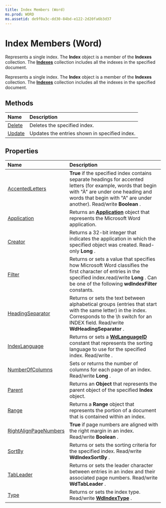 ```yaml
---
title: Index Members (Word)
ms.prod: WORD
ms.assetid: de9f0a3c-dd30-84bd-e122-2d20fa6b3d37
---
```



# Index Members (Word)
Represents a single index. The  **Index** object is a member of the **Indexes** collection. The **[Indexes](indexes-object-word.md)** collection includes all the indexes in the specified document.

Represents a single index. The  **Index** object is a member of the **Indexes** collection. The **[Indexes](indexes-object-word.md)** collection includes all the indexes in the specified document.


## Methods



|**Name**|**Description**|
|:-----|:-----|
|[Delete](index-delete-method-word.md)|Deletes the specified index.|
|[Update](index-update-method-word.md)|Updates the entries shown in specified index.|

## Properties



|**Name**|**Description**|
|:-----|:-----|
|[AccentedLetters](index-accentedletters-property-word.md)| **True** if the specified index contains separate headings for accented letters (for example, words that begin with "À" are under one heading and words that begin with "A" are under another). Read/write **Boolean** .|
|[Application](index-application-property-word.md)|Returns an  **[Application](application-object-word.md)** object that represents the Microsoft Word application.|
|[Creator](index-creator-property-word.md)|Returns a 32-bit integer that indicates the application in which the specified object was created. Read-only  **Long** .|
|[Filter](index-filter-property-word.md)|Returns or sets a value that specifies how Microsoft Word classifies the first character of entries in the specified index.read/write  **Long** . Can be one of the following **wdIndexFilter** constants.|
|[HeadingSeparator](index-headingseparator-property-word.md)|Returns or sets the text between alphabetical groups (entries that start with the same letter) in the index. Corresponds to the \h switch for an INDEX field. Read/write  **WdHeadingSeparator** .|
|[IndexLanguage](index-indexlanguage-property-word.md)|Returns or sets a  **[WdLanguageID](wdlanguageid-enumeration-word.md)** constant that represents the sorting language to use for the specified index. Read/write .|
|[NumberOfColumns](index-numberofcolumns-property-word.md)|Sets or returns the number of columns for each page of an index. Read/write  **Long** .|
|[Parent](index-parent-property-word.md)|Returns an  **Object** that represents the parent object of the specified **Index** object.|
|[Range](index-range-property-word.md)|Returns a  **Range** object that represents the portion of a document that is contained within an index.|
|[RightAlignPageNumbers](index-rightalignpagenumbers-property-word.md)| **True** if page numbers are aligned with the right margin in an index. Read/write **Boolean** .|
|[SortBy](index-sortby-property-word.md)|Returns or sets the sorting criteria for the specified index. Read/write  **WdIndexSortBy** .|
|[TabLeader](index-tableader-property-word.md)|Returns or sets the leader character between entries in an index and their associated page numbers. Read/write  **WdTabLeader** .|
|[Type](index-type-property-word.md)|Returns or sets the index type. Read/write  **[WdIndexType](wdindextype-enumeration-word.md)** .|

